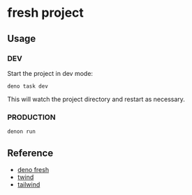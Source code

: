 # fresh project

## Usage

### DEV

Start the project in dev mode:

```shell
deno task dev
```

This will watch the project directory and restart as necessary.

### PRODUCTION

```shell
denon run
```

## Reference

- [deno fresh](https://fresh.deno.dev)
- [twind](https://twind.dev)
- [tailwind](https://tailwindcss.com)
